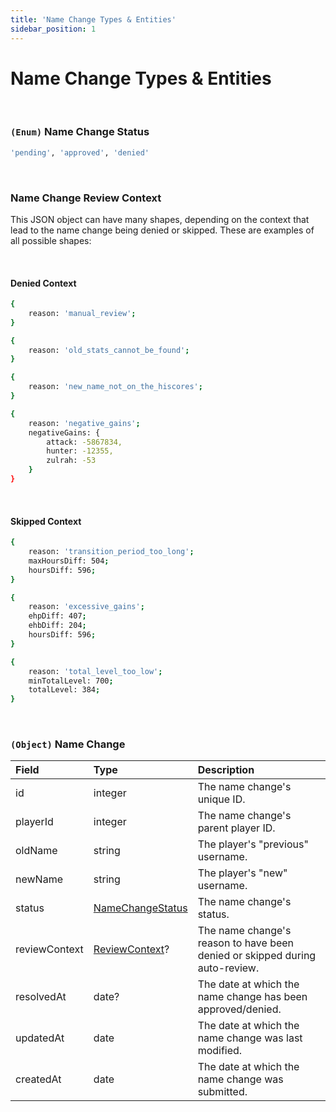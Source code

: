 ```yaml
---
title: 'Name Change Types & Entities'
sidebar_position: 1
---
```


# Name Change Types & Entities

<br />

### `(Enum)` Name Change Status

```bash
'pending', 'approved', 'denied'
```

<br />

### Name Change Review Context

This JSON object can have many shapes, depending on the context that lead to the name change being denied or skipped.
These are examples of all possible shapes:

<br />

#### Denied Context

```bash
{
    reason: 'manual_review';
}
```

```bash
{
    reason: 'old_stats_cannot_be_found';
}
```

```bash
{
    reason: 'new_name_not_on_the_hiscores';
}
```

```bash
{
    reason: 'negative_gains';
    negativeGains: {
        attack: -5867834,
        hunter: -12355,
        zulrah: -53
    }
}
```

<br />

#### Skipped Context

```bash
{
    reason: 'transition_period_too_long';
    maxHoursDiff: 504;
    hoursDiff: 596;
}
```

```bash
{
    reason: 'excessive_gains';
    ehpDiff: 407;
    ehbDiff: 204;
    hoursDiff: 596;
}
```

```bash
{
    reason: 'total_level_too_low';
    minTotalLevel: 700;
    totalLevel: 384;
}
```

<br />

### `(Object)` Name Change

| Field         | Type                                                                          | Description                                                                 |
| :------------ | :---------------------------------------------------------------------------- | :-------------------------------------------------------------------------- |
| id            | integer                                                                       | The name change's unique ID.                                                |
| playerId      | integer                                                                       | The name change's parent player ID.                                         |
| oldName       | string                                                                        | The player's "previous" username.                                           |
| newName       | string                                                                        | The player's "new" username.                                                |
| status        | [NameChangeStatus](/names-api/name-type-definitions#enum-name-change-status)  | The name change's status.                                                   |
| reviewContext | [ReviewContext](/names-api/name-type-definitions#name-change-review-context)? | The name change's reason to have been denied or skipped during auto-review. |
| resolvedAt    | date?                                                                         | The date at which the name change has been approved/denied.                 |
| updatedAt     | date                                                                          | The date at which the name change was last modified.                        |
| createdAt     | date                                                                          | The date at which the name change was submitted.                            |

<br />

